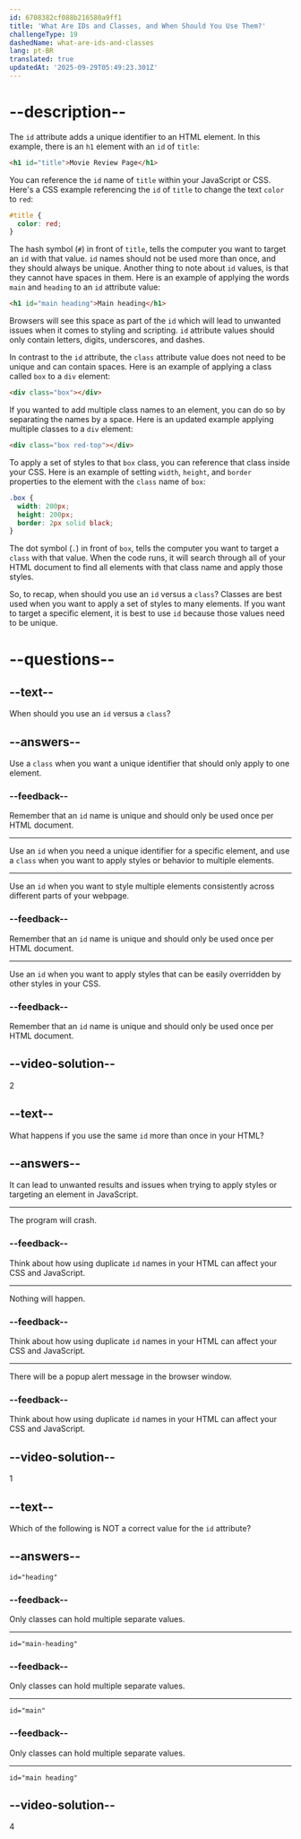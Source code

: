 ```yaml
---
id: 6708382cf088b216580a9ff1
title: 'What Are IDs and Classes, and When Should You Use Them?'
challengeType: 19
dashedName: what-are-ids-and-classes
lang: pt-BR
translated: true
updatedAt: '2025-09-29T05:49:23.301Z'
---
```


# --description--

The `id` attribute adds a unique identifier to an HTML element. In this example, there is an `h1` element with an `id` of `title`:

```html
<h1 id="title">Movie Review Page</h1>
```

You can reference the `id` name of `title` within your JavaScript or CSS. Here's a CSS example referencing the `id` of `title` to change the text `color` to `red`:

```css
#title {
  color: red;
}
```

The hash symbol (`#`) in front of `title`, tells the computer you want to target an `id` with that value. `id` names should not be used more than once, and they should always be unique. Another thing to note about `id` values, is that they cannot have spaces in them. Here is an example of applying the words `main` and `heading` to an `id` attribute value:

```html
<h1 id="main heading">Main heading</h1>
```

Browsers will see this space as part of the `id` which will lead to unwanted issues when it comes to styling and scripting. `id` attribute values should only contain letters, digits, underscores, and dashes.

In contrast to the `id` attribute, the `class` attribute value does not need to be unique and can contain spaces. Here is an example of applying a class called `box` to a `div` element:

```html
<div class="box"></div>
```

If you wanted to add multiple class names to an element, you can do so by separating the names by a space. Here is an updated example applying multiple classes to a `div` element:

```html
<div class="box red-top"></div>
```

To apply a set of styles to that `box` class, you can reference that class inside your CSS. Here is an example of setting `width`, `height`, and `border` properties to the element with the `class` name of `box`:

```css
.box {
  width: 200px;
  height: 200px;
  border: 2px solid black;
}
```

The dot symbol (`.`) in front of `box`, tells the computer you want to target a `class` with that value. When the code runs, it will search through all of your HTML document to find all elements with that class name and apply those styles.

So, to recap, when should you use an `id` versus a `class`? Classes are best used when you want to apply a set of styles to many elements. If you want to target a specific element, it is best to use `id` because those values need to be unique.

# --questions--

## --text--

When should you use an `id` versus a `class`?

## --answers--

Use a `class` when you want a unique identifier that should only apply to one element.

### --feedback--

Remember that an `id` name is unique and should only be used once per HTML document.

---

Use an `id` when you need a unique identifier for a specific element, and use a `class` when you want to apply styles or behavior to multiple elements.

---

Use an `id` when you want to style multiple elements consistently across different parts of your webpage.

### --feedback--

Remember that an `id` name is unique and should only be used once per HTML document.

---

Use an `id` when you want to apply styles that can be easily overridden by other styles in your CSS.

### --feedback--

Remember that an `id` name is unique and should only be used once per HTML document.

## --video-solution--

2

## --text--

What happens if you use the same `id` more than once in your HTML?

## --answers--

It can lead to unwanted results and issues when trying to apply styles or targeting an element in JavaScript.

---

The program will crash.

### --feedback--

Think about how using duplicate `id` names in your HTML can affect your CSS and JavaScript.

---

Nothing will happen.

### --feedback--

Think about how using duplicate `id` names in your HTML can affect your CSS and JavaScript.

---

There will be a popup alert message in the browser window.

### --feedback--

Think about how using duplicate `id` names in your HTML can affect your CSS and JavaScript.

## --video-solution--

1

## --text--

Which of the following is NOT a correct value for the `id` attribute?

## --answers--

`id="heading"`

### --feedback--

Only classes can hold multiple separate values. 

---

`id="main-heading"`

### --feedback--

Only classes can hold multiple separate values. 

---

`id="main"`

### --feedback--

Only classes can hold multiple separate values. 

---

`id="main heading"`

## --video-solution--

4
